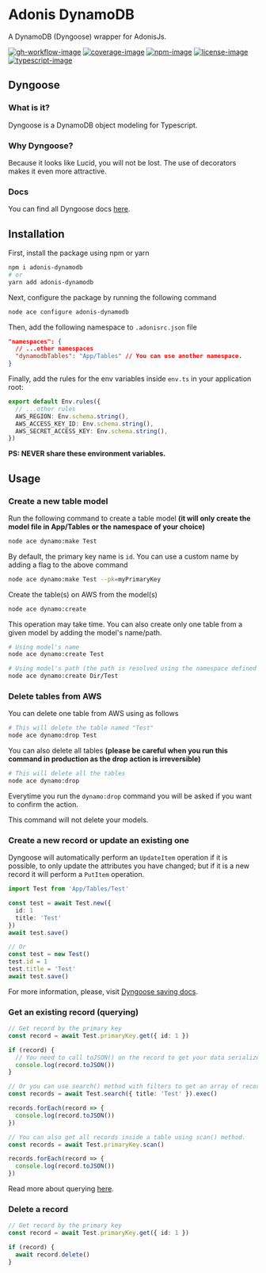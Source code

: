 # Adonis DynamoDB
A DynamoDB (Dyngoose) wrapper for AdonisJs.

[![gh-workflow-image]][gh-workflow-url] [![coverage-image]][coverage-url] [![npm-image]][npm-url] [![license-image]][license-url] [![typescript-image]][typescript-url]

## Dyngoose

### What is it?
Dyngoose is a DynamoDB object modeling for Typescript.

### Why Dyngoose?
Because it looks like Lucid, you will not be lost. The use of decorators makes it even more attractive.

### Docs
You can find all Dyngoose docs [here](https://github.com/benhutchins/dyngoose/tree/master/docs).

## Installation
First, install the package using npm or yarn

```sh
npm i adonis-dynamodb
# or
yarn add adonis-dynamodb
```

Next, configure the package by running the following command
```sh
node ace configure adonis-dynamodb
```

Then, add the following namespace to `.adonisrc.json` file
```json
"namespaces": {
  // ...other namespaces
  "dynamodbTables": "App/Tables" // You can use another namespace.
}
```

Finally, add the rules for the env variables inside `env.ts` in your application root:
```ts
export default Env.rules({
  // ...other rules
  AWS_REGION: Env.schema.string(),
  AWS_ACCESS_KEY_ID: Env.schema.string(),
  AWS_SECRET_ACCESS_KEY: Env.schema.string(),
})
```
**PS: NEVER share these environment variables.**

## Usage

### Create a new table model
Run the following command to create a table model **(it will only create the model file in App/Tables or the namespace of your choice)**
```sh
node ace dynamo:make Test
```

By default, the primary key name is `id`. You can use a custom name by adding a flag to the above command
```sh
node ace dynamo:make Test --pk=myPrimaryKey
```

Create the table(s) on AWS from the model(s)
```sh
node ace dynamo:create
```

This operation may take time. You can also create only one table from a given model by adding the model's name/path.
```sh
# Using model's name
node ace dynamo:create Test
```

```sh
# Using model's path (the path is resolved using the namespace defined in .adonisrc.json file as root)
node ace dynamo:create Dir/Test
```

### Delete tables from AWS
You can delete one table from AWS using as follows
```sh
# This will delete the table named "Test"
node ace dynamo:drop Test
```

You can also delete all tables **(please be careful when you run this command in production as the drop action is irreversible)**
```sh
# This will delete all the tables
node ace dynamo:drop
```

Everytime you run the `dynamo:drop` command you will be asked if you want to confirm the action.

This command will not delete your models.

### Create a new record or update an existing one
Dyngoose will automatically perform an `UpdateItem` operation if it is possible, to only update the attributes you have changed; but if it is a new record it will perform a `PutItem` operation.

```ts
import Test from 'App/Tables/Test'

const test = await Test.new({
  id: 1
  title: 'Test'
})
await test.save()

// Or
const test = new Test()
test.id = 1
test.title = 'Test'
await test.save()
```

For more information, please, visit [Dyngoose saving docs](https://github.com/benhutchins/dyngoose/blob/master/docs/Saving.md).

### Get an existing record (querying)
```ts
// Get record by the primary key
const record = await Test.primaryKey.get({ id: 1 })

if (record) {
  // You need to call toJSON() on the record to get your data serialized.
  console.log(record.toJSON())
}

// Or you can use search() method with filters to get an array of records.
const records = await Test.search({ title: 'Test' }).exec()

records.forEach(record => {
  console.log(record.toJSON())
})

// You can also get all records inside a table using scan() method.
const records = await Test.primaryKey.scan()

records.forEach(record => {
  console.log(record.toJSON())
})
```

Read more about querying [here](https://github.com/benhutchins/dyngoose/blob/master/docs/Querying.md).

### Delete a record
```ts
// Get record by the primary key
const record = await Test.primaryKey.get({ id: 1 })

if (record) {
  await record.delete()
}
```

[gh-workflow-image]: https://img.shields.io/github/actions/workflow/status/Melchyore/adonis-dynamodb/test.yml?style=for-the-badge
[gh-workflow-url]: https://github.com/Melchyore/adonis-dynamodb/actions/workflows/test.yml "Github action"

[coverage-image]: https://img.shields.io/coveralls/github/Melchyore/adonis-dynamodb/master?style=for-the-badge
[coverage-url]: https://coveralls.io/github/Melchyore/adonis-dynamodb "Coverage"

[npm-image]: https://img.shields.io/npm/v/adonis-dynamodb.svg?style=for-the-badge&logo=npm
[npm-url]: https://npmjs.org/package/adonis-dynamodb "npm"

[license-image]: https://img.shields.io/npm/l/adonis-dynamodb?color=blueviolet&style=for-the-badge
[license-url]: LICENSE.md "license"

[typescript-image]: https://img.shields.io/badge/Typescript-294E80.svg?style=for-the-badge&logo=typescript
[typescript-url]:  "typescript"
